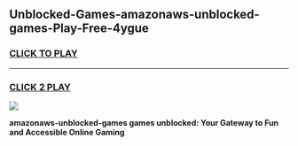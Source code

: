 
## Unblocked-Games-amazonaws-unblocked-games-Play-Free-4ygue
<h3>
<a href="https://premium76.site?title=amazonaws-unblocked-games&ref=24M">CLICK TO PLAY</a></h3>
<hr>

<h3>
<a href="https://premium76.site?title=amazonaws-unblocked-games&ref=24M">CLICK 2 PLAY</a>
  
</h3>

<a href="https://premium76.site?title=amazonaws-unblocked-games&ref=24M"><img src="https://clearcache.store/games.png"></a>


**amazonaws-unblocked-games games unblocked: Your Gateway to Fun and Accessible Online Gaming**

